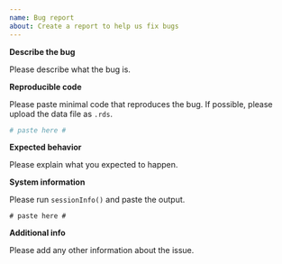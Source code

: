 ```yaml
---
name: Bug report
about: Create a report to help us fix bugs
---
```


**Describe the bug**

Please describe what the bug is.

**Reproducible code**

Please paste minimal code that reproduces the bug. If possible, please upload the data file as `.rds`.
```r
# paste here #
```

**Expected behavior**

Please explain what you expected to happen.

**System information**

Please run `sessionInfo()` and paste the output.
```
# paste here #
```

**Additional info**

Please add any other information about the issue.
